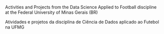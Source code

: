 Activities and Projects from the Data Science Applied to Football discipline at the Federal University of Minas Gerais (BR)

Atividades e projetos da disciplina de Ciência de Dados aplicado ao Futebol na UFMG
